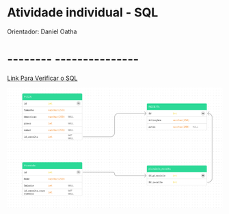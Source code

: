 # Atividade individual - SQL 

Orientador: Daniel Oatha

<h1>--------  ---------------</h1>



[Link Para Verificar o SQL](https://github.com/Leon14789/atividade-A/blob/master/SQL.txt)


![Atividade-A](Modelo.png)
